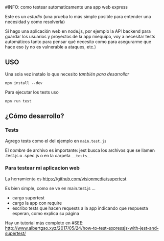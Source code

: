 #INFO: como testear automaticamente una app web express

Este es un _estudio_ (una prueba lo más simple posible para entender una necesidad y como resolverla)

Si hago una aplicación web en node.js, por ejemplo la API backend para guardar los usuarios y proyectos de la app miequipo, voy a necesitar tests automáticos tanto para pensar qué necesito como para asegurarme que hace eso (y no es vulnerable a ataques, etc.)

## USO

Una sola vez instalo lo que necesito *también para desarrollar*

```
npm install --dev
```

Para ejecutar los tests uso

```
npm run test
```

## ¿Cómo desarrollo?

### Tests

Agrego tests como el del ejemplo en ```main.test.js```

El *nombre* de archivo es importante: jest busca los archivos que se llamen .test.js o .spec.js o en la carpeta ```__tests__```

### Para testear mi aplicacion web

La herramienta es https://github.com/visionmedia/supertest

Es bien simple, como se ve en main.test.js ...

* cargo supertest
* cargo la app con require
* escribo tests que hacen requests a la app indicando que respuesta esperan, como explica su página

Hay un tutorial más completo en
#SEE: http://www.albertgao.xyz/2017/05/24/how-to-test-expressjs-with-jest-and-supertest/



